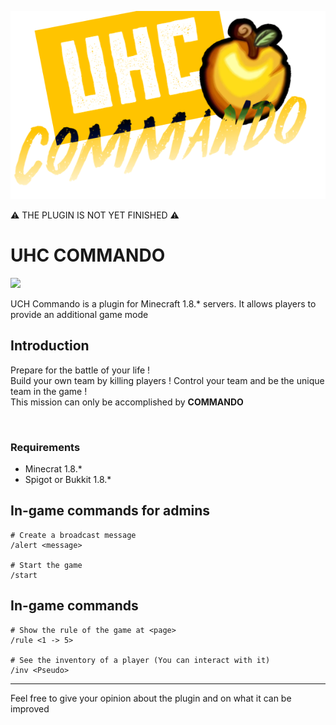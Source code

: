 ![](https://raw.githubusercontent.com/Wongt8/UHC_Commando/master/img/UHCCommando.png "Banner")



⚠️ THE PLUGIN IS NOT YET FINISHED ⚠️

# UHC COMMANDO
<img src="https://img.shields.io/badge/Java-Maven-brightgreen.svg?style=plastic">

UCH Commando is a plugin for Minecraft 1.8.* servers. It allows players to provide an additional game mode



## Introduction
Prepare for the battle of your life !\
Build your own team by killing players ! Control your team and be the unique team in the game !\
This mission can only be accomplished by **COMMANDO**


</br>

### Requirements
* Minecrat 1.8.*
* Spigot or Bukkit 1.8.*

## In-game commands for admins

    # Create a broadcast message
    /alert <message>

    # Start the game
    /start

## In-game commands

    # Show the rule of the game at <page>
    /rule <1 -> 5>

    # See the inventory of a player (You can interact with it)
    /inv <Pseudo>


----

Feel free to give your opinion about the plugin and on what it can be improved

